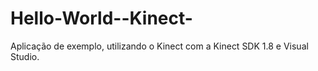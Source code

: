 Hello-World--Kinect-
====================

Aplicação de exemplo, utilizando o Kinect com a Kinect SDK 1.8 e Visual Studio.
